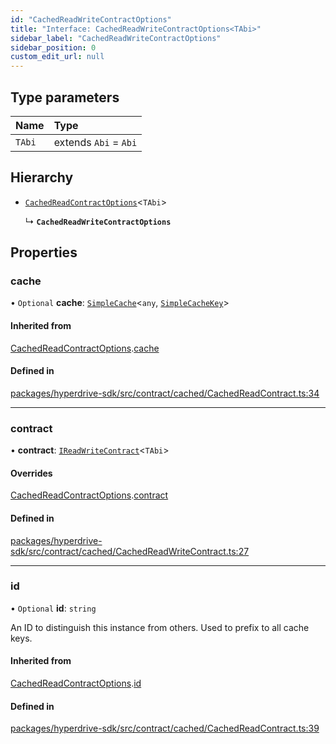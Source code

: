 ```yaml
---
id: "CachedReadWriteContractOptions"
title: "Interface: CachedReadWriteContractOptions<TAbi>"
sidebar_label: "CachedReadWriteContractOptions"
sidebar_position: 0
custom_edit_url: null
---
```


## Type parameters

| Name | Type |
| :------ | :------ |
| `TAbi` | extends `Abi` = `Abi` |

## Hierarchy

- [`CachedReadContractOptions`](CachedReadContractOptions.md)<`TAbi`\>

  ↳ **`CachedReadWriteContractOptions`**

## Properties

### cache

• `Optional` **cache**: [`SimpleCache`](SimpleCache.md)<`any`, [`SimpleCacheKey`](../modules.md#simplecachekey)\>

#### Inherited from

[CachedReadContractOptions](CachedReadContractOptions.md).[cache](CachedReadContractOptions.md#cache)

#### Defined in

[packages/hyperdrive-sdk/src/contract/cached/CachedReadContract.ts:34](https://github.com/delvtech/hyperdrive-monorepo/blob/3e85835/packages/hyperdrive-sdk/src/contract/cached/CachedReadContract.ts#L34)

___

### contract

• **contract**: [`IReadWriteContract`](IReadWriteContract.md)<`TAbi`\>

#### Overrides

[CachedReadContractOptions](CachedReadContractOptions.md).[contract](CachedReadContractOptions.md#contract)

#### Defined in

[packages/hyperdrive-sdk/src/contract/cached/CachedReadWriteContract.ts:27](https://github.com/delvtech/hyperdrive-monorepo/blob/3e85835/packages/hyperdrive-sdk/src/contract/cached/CachedReadWriteContract.ts#L27)

___

### id

• `Optional` **id**: `string`

An ID to distinguish this instance from others. Used to prefix to all cache
keys.

#### Inherited from

[CachedReadContractOptions](CachedReadContractOptions.md).[id](CachedReadContractOptions.md#id)

#### Defined in

[packages/hyperdrive-sdk/src/contract/cached/CachedReadContract.ts:39](https://github.com/delvtech/hyperdrive-monorepo/blob/3e85835/packages/hyperdrive-sdk/src/contract/cached/CachedReadContract.ts#L39)
